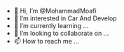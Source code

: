 - 👋 Hi, I’m @MohammadMoafi
- 👀 I’m interested in Car And Develop
- 🌱 I’m currently learning ...
- 💞️ I’m looking to collaborate on ...
- 📫 How to reach me ...

<!---
MohammadMoafi/MohammadMoafi is a ✨ special ✨ repository because its `README.md` (this file) appears on your GitHub profile.
You can click the Preview link to take a look at your changes.
--->
